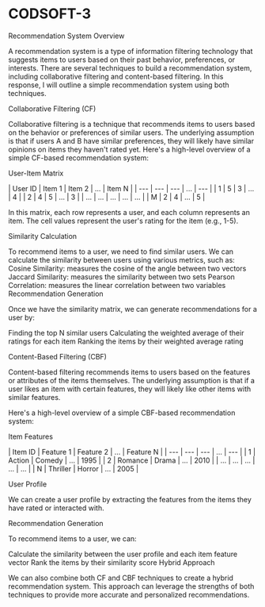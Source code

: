 # CODSOFT-3
Recommendation System Overview

A recommendation system is a type of information filtering technology that suggests items to users based on their past behavior, preferences, or interests. There are several techniques to build a recommendation system, including collaborative filtering and content-based filtering. In this response, I will outline a simple recommendation system using both techniques.

Collaborative Filtering (CF)

Collaborative filtering is a technique that recommends items to users based on the behavior or preferences of similar users. The underlying assumption is that if users A and B have similar preferences, they will likely have similar opinions on items they haven't rated yet.
Here's a high-level overview of a simple CF-based recommendation system:

User-Item Matrix

| User ID | Item 1 | Item 2 | ... | Item N | | --- | --- | --- | ... | --- | | 1 | 5 | 3 | ... | 4 | | 2 | 4 | 5 | ... | 3 | | ... | ... | ... | ... | ... | | M | 2 | 4 | ... | 5 |

In this matrix, each row represents a user, and each column represents an item. The cell values represent the user's rating for the item (e.g., 1-5).

Similarity Calculation

To recommend items to a user, we need to find similar users. We can calculate the similarity between users using various metrics, such as:
Cosine Similarity: measures the cosine of the angle between two vectors
Jaccard Similarity: measures the similarity between two sets
Pearson Correlation: measures the linear correlation between two variables
Recommendation Generation

Once we have the similarity matrix, we can generate recommendations for a user by:

Finding the top N similar users
Calculating the weighted average of their ratings for each item
Ranking the items by their weighted average rating

Content-Based Filtering (CBF)

Content-based filtering recommends items to users based on the features or attributes of the items themselves. The underlying assumption is that if a user likes an item with certain features, they will likely like other items with similar features.

Here's a high-level overview of a simple CBF-based recommendation system:

Item Features

| Item ID | Feature 1 | Feature 2 | ... | Feature N | | --- | --- | --- | ... | --- | | 1 | Action | Comedy | ... | 1995 | | 2 | Romance | Drama | ... | 2010 | | ... | ... | ... | ... | ... | | N | Thriller | Horror | ... | 2005 |

User Profile

We can create a user profile by extracting the features from the items they have rated or interacted with.

Recommendation Generation

To recommend items to a user, we can:

Calculate the similarity between the user profile and each item feature vector
Rank the items by their similarity score
Hybrid Approach

We can also combine both CF and CBF techniques to create a hybrid recommendation system. This approach can leverage the strengths of both techniques to provide more accurate and personalized recommendations.
